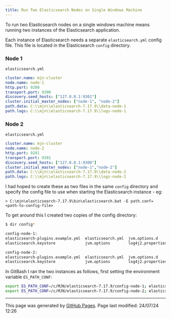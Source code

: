 ```yaml
---
title: Run Two Elasticsearch Nodes on Single Windows Machine
---
```


To run two Elasticsearch nodes on a single windows machine means running two instances of the Elasticsearch application.

Each instance of Elasticsearch needs a separate `elasticsearch.yml` config file.  This file is located in the Elasticsearch `config` directory.

### Node 1

`elasticsearch.yml`

```yml
cluster.name: mjn-cluster
node.name: node-1
http.port: 9200
transport.port: 9300
discovery.seed_hosts: ["127.0.0.1:9301"]
cluster.initial_master_nodes: ["node-1", "node-2"]
path.data: C:\\mjn\\elasticsearch-7.17.9\\data-node-1
path.logs: C:\\mjn\\elasticsearch-7.17.9\\logs-node-1
```

### Node 2

`elasticsearch.yml`

```yml
cluster.name: mjn-cluster
node.name: node-2
http.port: 9201
transport.port: 9301
discovery.seed_hosts: ["127.0.0.1:9300"]
cluster.initial_master_nodes: ["node-1","node-2"]
path.data: C:\\mjn\\elasticsearch-7.17.9\\data-node-2
path.logs: C:\\mjn\\elasticsearch-7.17.9\\logs-node-2
```

I had hoped to create these as two files in the same `config` directory and specify the config file to use when starting the Elasticsearch instance - eg:

```
> C:\mjn\elasticsearch-7.17.9\bin\elasticsearch.bat -E path.conf=<path-to-config-file>
```

To get around this I created two copies of the config directory:

```sh
$ dir config*

config-node-1:
elasticsearch-plugins.example.yml  elasticsearch.yml  jvm.options.d      role_mapping.yml  users
elasticsearch.keystore             jvm.options        log4j2.properties  roles.yml         users_roles

config-node-2:
elasticsearch-plugins.example.yml  elasticsearch.yml  jvm.options.d      role_mapping.yml  users
elasticsearch.keystore             jvm.options        log4j2.properties  roles.yml         users_roles
```

In GitBash I ran the two instances as follows, first setting the environment variable `ES_PATH_CONF`:

```bash
export ES_PATH_CONF=/c/MJN/elasticsearch-7.17.9/config-node-1; elasticsearch.bat &
export ES_PATH_CONF=/c/MJN/elasticsearch-7.17.9/config-node-2; elasticsearch.bat &
```

<hr>
<p class="pagedate">This page was generated by <a href=".">GitHub Pages</a>.  Page last modified: 24/07/24 12:26</p>
